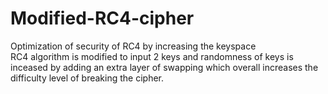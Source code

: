 # Modified-RC4-cipher
Optimization of security of RC4 by increasing the keyspace  
RC4 algorithm is modified to input 2 keys and randomness of keys is inceased by adding an extra layer of swapping which overall increases the difficulty level of breaking the cipher.
